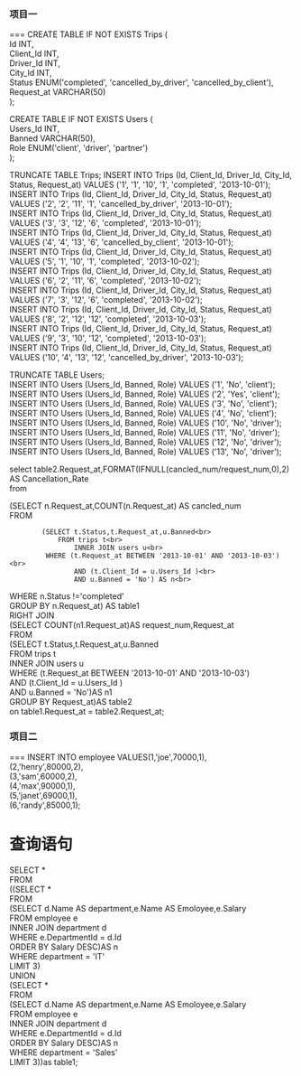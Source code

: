 ### 项目一
===
CREATE TABLE IF NOT EXISTS Trips (<br>
Id         INT, <br>
Client_Id  INT, <br>
Driver_Id  INT, <br>
City_Id    INT, <br>
Status     ENUM('completed', 'cancelled_by_driver', 'cancelled_by_client'), <br>
Request_at VARCHAR(50)<br>
);<br>

CREATE TABLE IF NOT EXISTS Users (<br>
Users_Id INT, <br>
Banned   VARCHAR(50), <br>
Role     ENUM('client', 'driver', 'partner')<br>
);<br>


TRUNCATE TABLE Trips;
INSERT INTO Trips (Id, Client_Id, Driver_Id, City_Id, Status, Request_at) VALUES ('1', '1', '10', '1', 'completed', '2013-10-01');<br>
INSERT INTO Trips (Id, Client_Id, Driver_Id, City_Id, Status, Request_at) VALUES ('2', '2', '11', '1', 'cancelled_by_driver', '2013-10-01');<br>
INSERT INTO Trips (Id, Client_Id, Driver_Id, City_Id, Status, Request_at) VALUES ('3', '3', '12', '6', 'completed', '2013-10-01');<br>
INSERT INTO Trips (Id, Client_Id, Driver_Id, City_Id, Status, Request_at) VALUES ('4', '4', '13', '6', 'cancelled_by_client', '2013-10-01');<br>
INSERT INTO Trips (Id, Client_Id, Driver_Id, City_Id, Status, Request_at) VALUES ('5', '1', '10', '1', 'completed', '2013-10-02');<br>
INSERT INTO Trips (Id, Client_Id, Driver_Id, City_Id, Status, Request_at) VALUES ('6', '2', '11', '6', 'completed', '2013-10-02');<br>
INSERT INTO Trips (Id, Client_Id, Driver_Id, City_Id, Status, Request_at) VALUES ('7', '3', '12', '6', 'completed', '2013-10-02');<br>
INSERT INTO Trips (Id, Client_Id, Driver_Id, City_Id, Status, Request_at) VALUES ('8', '2', '12', '12', 'completed', '2013-10-03');<br>
INSERT INTO Trips (Id, Client_Id, Driver_Id, City_Id, Status, Request_at) VALUES ('9', '3', '10', '12', 'completed', '2013-10-03');<br>
INSERT INTO Trips (Id, Client_Id, Driver_Id, City_Id, Status, Request_at) VALUES ('10', '4', '13', '12', 'cancelled_by_driver', '2013-10-03');<br>

TRUNCATE TABLE Users;<br>
INSERT INTO Users (Users_Id, Banned, Role) VALUES ('1',  'No',  'client');<br>
INSERT INTO Users (Users_Id, Banned, Role) VALUES ('2',  'Yes', 'client');<br>
INSERT INTO Users (Users_Id, Banned, Role) VALUES ('3',  'No',  'client');<br>
INSERT INTO Users (Users_Id, Banned, Role) VALUES ('4',  'No',  'client');<br>
INSERT INTO Users (Users_Id, Banned, Role) VALUES ('10', 'No',  'driver');<br>
INSERT INTO Users (Users_Id, Banned, Role) VALUES ('11', 'No',  'driver');<br>
INSERT INTO Users (Users_Id, Banned, Role) VALUES ('12', 'No',  'driver');<br>
INSERT INTO Users (Users_Id, Banned, Role) VALUES ('13', 'No',  'driver');<br>



select table2.Request_at,FORMAT(IFNULL(cancled_num/request_num,0),2) AS Cancellation_Rate<br>
from<br>
 
(SELECT n.Request_at,COUNT(n.Request_at) AS cancled_num<br>
  FROM<br>
 
			(SELECT t.Status,t.Request_at,u.Banned<br>
				FROM trips t<br>
					INNER JOIN users u<br>
			 WHERE (t.Request_at BETWEEN '2013-10-01' AND '2013-10-03')<br>
					AND (t.Client_Id = u.Users_Id )<br>
					AND u.Banned = 'No') AS n<br>
 WHERE n.Status !='completed'<br>
 GROUP BY n.Request_at) AS table1<br>
RIGHT JOIN<br>
(SELECT COUNT(n1.Request_at)AS request_num,Request_at<br>
FROM<br>
(SELECT t.Status,t.Request_at,u.Banned<br>
						FROM trips t<br>
							INNER JOIN users u<br>
					 WHERE (t.Request_at BETWEEN '2013-10-01' AND '2013-10-03')<br>
							AND (t.Client_Id = u.Users_Id )<br>
							AND u.Banned = 'No')AS n1<br>
GROUP BY Request_at)AS table2<br>
on table1.Request_at = table2.Request_at;<br>

### 项目二
===
INSERT INTO employee VALUES(1,'joe',70000,1),    <br>
				(2,'henry',80000,2),<br>
				(3,'sam',60000,2),<br>
				(4,'max',90000,1),<br>
			    (5,'janet',69000,1),<br>
			    (6,'randy',85000,1);<br>
				
				

# 查询语句
SELECT *<br>
FROM<br>
		((SELECT * <br>
		FROM<br>
		(SELECT d.Name AS department,e.Name AS Emoloyee,e.Salary<br>
			FROM employee e<br>
		 INNER JOIN department d<br>
		WHERE e.DepartmentId = d.Id<br>
		ORDER BY Salary DESC)AS n <br>
		WHERE department = 'IT'<br>
		LIMIT 3)<br>
  UNION<br>
		(SELECT *<br> 
				FROM<br>
				(SELECT d.Name AS department,e.Name AS Emoloyee,e.Salary<br>
					FROM employee e<br>
				 INNER JOIN department d<br>
				WHERE e.DepartmentId = d.Id<br>
				ORDER BY Salary DESC)AS n <br>
				WHERE department = 'Sales'<br>
				LIMIT 3))as table1;<br>
